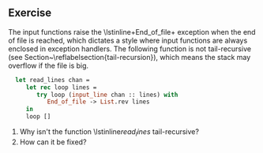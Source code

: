   
## Exercise
  The input functions raise the \lstinline+End_of_file+ exception
  when the end of file is reached, which dictates a style where input
  functions are always enclosed in exception handlers.  The following
  function is not tail-recursive (see
  Section~\reflabelsection{tail-recursion}), which means the stack may
  overflow if the file is big.
  
```ocaml
  let read_lines chan =
     let rec loop lines =
        try loop (input_line chan :: lines) with
           End_of_file -> List.rev lines
     in
     loop []
```
1. Why isn't the function \lstinline$read_lines$ tail-recursive?
1. How can it be fixed?
  
